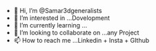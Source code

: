 - 👋 Hi, I’m @Samar3dgeneralists
- 👀 I’m interested in ...Dovelopment
- 🌱 I’m currently learning ...
- 💞️ I’m looking to collaborate on ...any Project
- 📫 How to reach me ...Linkedin + Insta + GIthub

<!---
Samar3dgeneralists/Samar3dgeneralists is a ✨ special ✨ repository because its `README.md` (this file) appears on your GitHub profile.
You can click the Preview link to take a look at your changes.
--->
